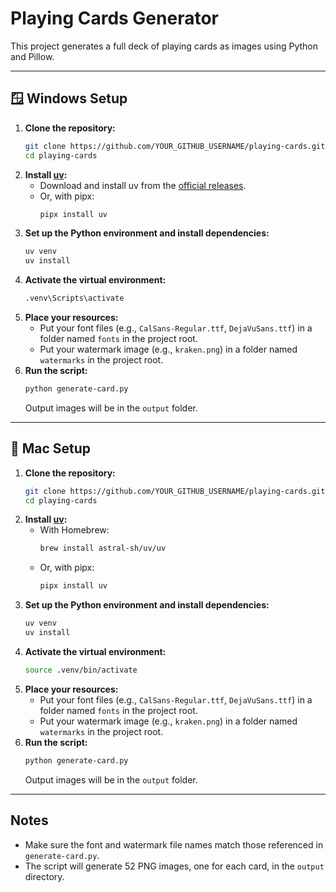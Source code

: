 # Playing Cards Generator

This project generates a full deck of playing cards as images using Python and Pillow.

---

## 🪟 Windows Setup

1. **Clone the repository:**
   ```sh
   git clone https://github.com/YOUR_GITHUB_USERNAME/playing-cards.git
   cd playing-cards
   ```
2. **Install [uv](https://github.com/astral-sh/uv):**
   - Download and install uv from the [official releases](https://github.com/astral-sh/uv#installation).
   - Or, with pipx:
     ```sh
     pipx install uv
     ```
3. **Set up the Python environment and install dependencies:**
   ```sh
   uv venv
   uv install
   ```
4. **Activate the virtual environment:**
   ```sh
   .venv\Scripts\activate
   ```
5. **Place your resources:**
   - Put your font files (e.g., `CalSans-Regular.ttf`, `DejaVuSans.ttf`) in a folder named `fonts` in the project root.
   - Put your watermark image (e.g., `kraken.png`) in a folder named `watermarks` in the project root.
6. **Run the script:**
   ```sh
   python generate-card.py
   ```
   Output images will be in the `output` folder.

---

## 🍏 Mac Setup

1. **Clone the repository:**
   ```sh
   git clone https://github.com/YOUR_GITHUB_USERNAME/playing-cards.git
   cd playing-cards
   ```
2. **Install [uv](https://github.com/astral-sh/uv):**
   - With Homebrew:
     ```sh
     brew install astral-sh/uv/uv
     ```
   - Or, with pipx:
     ```sh
     pipx install uv
     ```
3. **Set up the Python environment and install dependencies:**
   ```sh
   uv venv
   uv install
   ```
4. **Activate the virtual environment:**
   ```sh
   source .venv/bin/activate
   ```
5. **Place your resources:**
   - Put your font files (e.g., `CalSans-Regular.ttf`, `DejaVuSans.ttf`) in a folder named `fonts` in the project root.
   - Put your watermark image (e.g., `kraken.png`) in a folder named `watermarks` in the project root.
6. **Run the script:**
   ```sh
   python generate-card.py
   ```
   Output images will be in the `output` folder.

---

## Notes

- Make sure the font and watermark file names match those referenced in `generate-card.py`.
- The script will generate 52 PNG images, one for each card, in the `output` directory.
